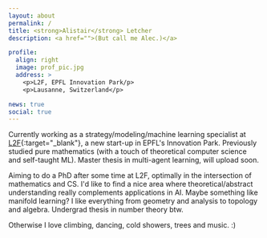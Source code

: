 ```yaml
---
layout: about
permalink: /
title: <strong>Alistair</strong> Letcher
description: <a href="">(But call me Alec.)</a>

profile:
  align: right
  image: prof_pic.jpg
  address: >
    <p>L2F, EPFL Innovation Park/p>
    <p>Lausanne, Switzerland</p>

news: true
social: true
---
```


Currently working as a strategy/modeling/machine learning specialist at [L2F](https://www.l2f.ch){:target="\_blank"}, a new start-up in EPFL's Innovation Park. Previously studied pure mathematics (with a touch of theoretical computer science and self-taught ML). Master thesis in multi-agent learning, will upload soon.

Aiming to do a PhD after some time at L2F, optimally in the intersection of mathematics and CS. I'd like to find a nice area where theoretical/abstract understanding really complements applications in AI. Maybe something like manifold learning? I like everything from geometry and analysis to topology and algebra. Undergrad thesis in number theory btw.

Otherwise I love climbing, dancing, cold showers, trees and music. :)
